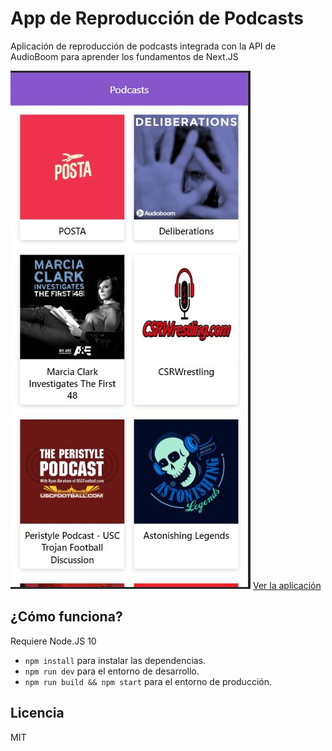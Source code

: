 # App de Reproducción de Podcasts

Aplicación de reproducción de podcasts integrada con la API de AudioBoom para aprender los fundamentos de Next.JS

![Captura de la Aplicación](./.readme-static/Captura1.JPG)
[Ver la aplicación](https://podcasts-4aanljrtu.now.sh/)

## ¿Cómo funciona?

Requiere Node.JS 10

- `npm install` para instalar las dependencias.
- `npm run dev` para el entorno de desarrollo.
- `npm run build && npm start` para el entorno de producción.

## Licencia

MIT
